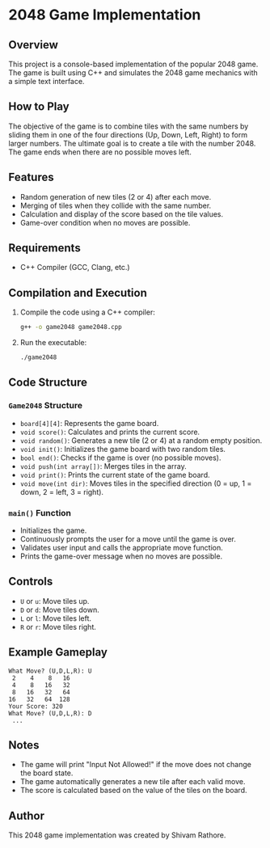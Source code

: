 # 2048 Game Implementation

## Overview
This project is a console-based implementation of the popular 2048 game. The game is built using C++ and simulates the 2048 game mechanics with a simple text interface.

## How to Play
The objective of the game is to combine tiles with the same numbers by sliding them in one of the four directions (Up, Down, Left, Right) to form larger numbers.
The ultimate goal is to create a tile with the number 2048. The game ends when there are no possible moves left.

## Features
- Random generation of new tiles (2 or 4) after each move.
- Merging of tiles when they collide with the same number.
- Calculation and display of the score based on the tile values.
- Game-over condition when no moves are possible.

## Requirements
- C++ Compiler (GCC, Clang, etc.)

## Compilation and Execution
1. Compile the code using a C++ compiler:
   ```bash
   g++ -o game2048 game2048.cpp
   ```

2. Run the executable:
   ```bash
   ./game2048
   ```

## Code Structure

### `Game2048` Structure
- `board[4][4]`: Represents the game board.
- `void score()`: Calculates and prints the current score.
- `void random()`: Generates a new tile (2 or 4) at a random empty position.
- `void init()`: Initializes the game board with two random tiles.
- `bool end()`: Checks if the game is over (no possible moves).
- `void push(int array[])`: Merges tiles in the array.
- `void print()`: Prints the current state of the game board.
- `void move(int dir)`: Moves tiles in the specified direction (0 = up, 1 = down, 2 = left, 3 = right).

### `main()` Function
- Initializes the game.
- Continuously prompts the user for a move until the game is over.
- Validates user input and calls the appropriate move function.
- Prints the game-over message when no moves are possible.

## Controls
- `U` or `u`: Move tiles up.
- `D` or `d`: Move tiles down.
- `L` or `l`: Move tiles left.
- `R` or `r`: Move tiles right.

## Example Gameplay
```
What Move? (U,D,L,R): U
 2    4    8   16
 4    8   16   32
 8   16   32   64
16   32   64  128
Your Score: 320
What Move? (U,D,L,R): D
 ...
```

## Notes
- The game will print "Input Not Allowed!" if the move does not change the board state.
- The game automatically generates a new tile after each valid move.
- The score is calculated based on the value of the tiles on the board.

## Author
This 2048 game implementation was created by Shivam Rathore.

